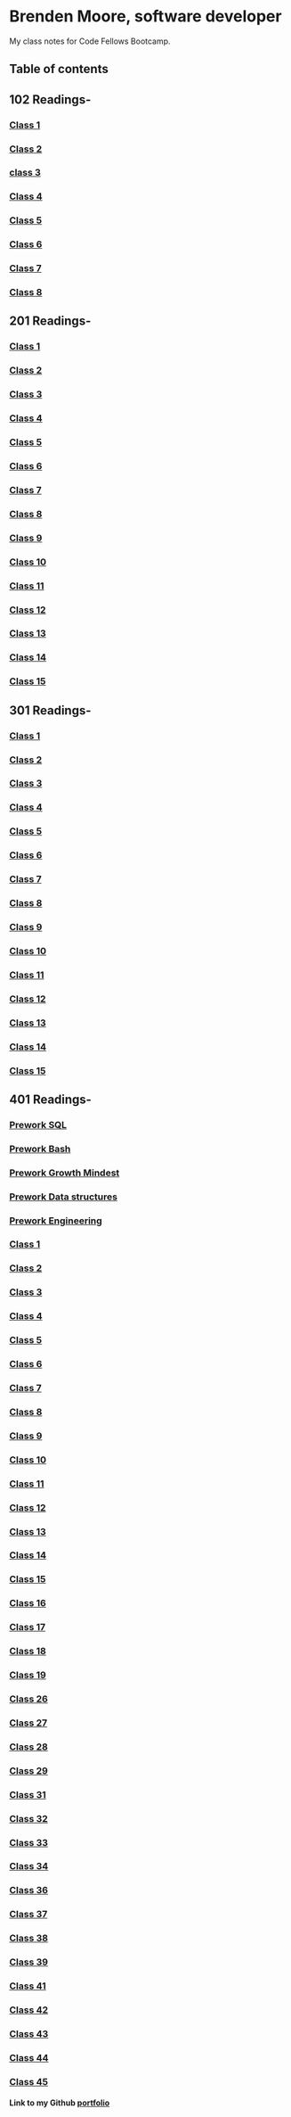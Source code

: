 # Brenden Moore, software developer

My class notes for Code Fellows Bootcamp.

## Table of contents

## 102 Readings-

### [Class 1](class102/reading_notes_class_1.md)

### [Class 2](class102/reading_notes_class_2.md)

### [class 3](class102/reading_notes_class_3.md)

### [Class 4](class102/reading_notes_class_4.md)

### [Class 5](class102/reading_notes_class_5.md)

### [Class 6](class102/reading_notes_class_6.md)

### [Class 7](class102/reading_notes_class_7.md)

### [Class 8](class102/reading_notes_class_8.md)

## 201 Readings-

### [Class 1](class201/reading1.md)

### [Class 2](class201/reading2.md)

### [Class 3](class201/reading3.md)

### [Class 4](class201/reading4.md)

### [Class 5](class201/reading5.md)

### [Class 6](class201/reading6.md)

### [Class 7](class201/reading7.md)

### [Class 8](class201/reading8.md)

### [Class 9](class201/reading9.md)

### [Class 10](class201/reading10.md)

### [Class 11](class201/reading11.md)

### [Class 12](class201/reading12.md)

### [Class 13](class201/reading13.md)

### [Class 14](class201/reading14.md)

### [Class 15](class201/reading15.md)

## 301 Readings-

### [Class 1](class301/reading1.md)

### [Class 2](class301/reading2.md)

### [Class 3](class301/reading3.md)

### [Class 4](class301/reading4.md)

### [Class 5](class301/reading5.md)

### [Class 6](class301/reading6.md)

### [Class 7](class301/reading7.md)

### [Class 8](class301/reading8.md)

### [Class 9](class301/reading9.md)

### [Class 10](class301/reading10.md)

### [Class 11](class301/reading11.md)

### [Class 12](class301/reading12.md)

### [Class 13](class301/reading13.md)

### [Class 14](class301/reading14.md)

### [Class 15](class301/reading15.md)

## 401 Readings-

### [Prework SQL](class401/prework-sql.md)

### [Prework Bash](class401/prework-bash.md)

### [Prework Growth Mindest](class401/prework-growth-mindset.md)

### [Prework Data structures](class401/prework-data-structures.md)

### [Prework Engineering](class401/prework-engineering.md)

### [Class 1](class401/reading1.md)

### [Class 2](class401/reading2.md)

### [Class 3](class401/reading3.md)

### [Class 4](class401/reading4.md)

### [Class 5](class401/reading5.md)

### [Class 6](class401/reading6.md)

### [Class 7](class401/reading7.md)

### [Class 8](class401/reading8.md)

### [Class 9](class401/reading9.md)

### [Class 10](class401/reading10.md)

### [Class 11](class401/reading11.md)

### [Class 12](class401/reading12.md)

### [Class 13](class401/reading13.md)

### [Class 14](class401/reading14.md)

### [Class 15](class401/reading15.md)

### [Class 16](class401/reading16.md)

### [Class 17](class401/reading17.md)

### [Class 18](class401/reading18.md)

### [Class 19](class401/reading19.md)

### [Class 26](class401/reading26.md)

### [Class 27](class401/reading27.md)

### [Class 28](class401/reading28.md)

### [Class 29](class401/reading29.md)

### [Class 31](class401/reading31.md)

### [Class 32](class401/reading32.md)

### [Class 33](class401/reading33.md)

### [Class 34](class401/reading34.md)

### [Class 36](class401/reading36.md)

### [Class 37](class401/reading37.md)

### [Class 38](class401/reading38.md)

### [Class 39](class401/reading39.md)

### [Class 41](class401/reading41.md)

### [Class 42](class401/reading42.md)

### [Class 43](class401/reading43.md)

### [Class 44](class401/reading44.md)

### [Class 45](class401/reading45.md)

#### Link to my Github [portfolio](https://github.com/Brendeen)
